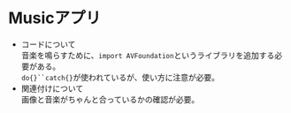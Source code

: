 # Musicアプリ
- コードについて  
 音楽を鳴らすために、`import AVFoundation`というライブラリを追加する必要がある。  
 `do{}``catch{}`が使われているが、使い方に注意が必要。  
- 関連付けについて  
 画像と音楽がちゃんと合っているかの確認が必要。
